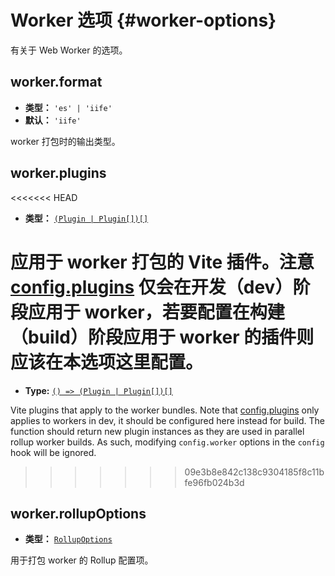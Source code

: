 # Worker 选项 {#worker-options}

有关于 Web Worker 的选项。

## worker.format

- **类型：** `'es' | 'iife'`
- **默认：** `'iife'`

worker 打包时的输出类型。

## worker.plugins

<<<<<<< HEAD
- **类型：** [`(Plugin | Plugin[])[]`](./shared-options#plugins)

应用于 worker 打包的 Vite 插件。注意 [config.plugins](./shared-options#plugins) 仅会在开发（dev）阶段应用于 worker，若要配置在构建（build）阶段应用于 worker 的插件则应该在本选项这里配置。
=======
- **Type:** [`() => (Plugin | Plugin[])[]`](./shared-options#plugins)

Vite plugins that apply to the worker bundles. Note that [config.plugins](./shared-options#plugins) only applies to workers in dev, it should be configured here instead for build.
The function should return new plugin instances as they are used in parallel rollup worker builds. As such, modifying `config.worker` options in the `config` hook will be ignored.
>>>>>>> 09e3b8e842c138c9304185f8c11bfe96fb024b3d

## worker.rollupOptions

- **类型：** [`RollupOptions`](https://rollupjs.org/configuration-options/)

用于打包 worker 的 Rollup 配置项。
